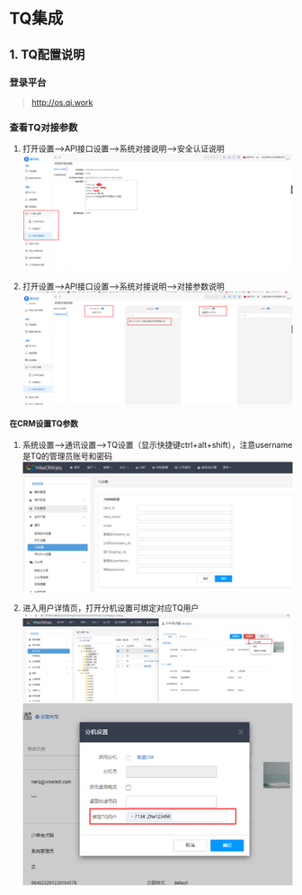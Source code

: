 # TQ集成
## 1. TQ配置说明

### 登录平台
> http://os.qi.work

### 查看TQ对接参数

1. 打开设置-->API接口设置-->系统对接说明-->安全认证说明
![](<https://raw.githubusercontent.com/WiseCRM/dev-docs/master/kb-tech/tqConfig/TqConfig01.jpg>)

1. 打开设置-->API接口设置-->系统对接说明-->对接参数说明
![](<https://raw.githubusercontent.com/WiseCRM/dev-docs/master/kb-tech/tqConfig/TqConfig02.jpg>)

#### 在CRM设置TQ参数

1. 系统设置-->通讯设置-->TQ设置（显示快捷键ctrl+alt+shift），注意username是TQ的管理员账号和密码
![](<https://raw.githubusercontent.com/WiseCRM/dev-docs/master/kb-tech/tqConfig/TqConfig03.jpg>)

2. 进入用户详情页，打开分机设置可绑定对应TQ用户
   ![](<https://raw.githubusercontent.com/WiseCRM/dev-docs/master/kb-tech/tqConfig/TqConfig04.jpg>)
   ![](<https://raw.githubusercontent.com/WiseCRM/dev-docs/master/kb-tech/tqConfig/TqConfig05.jpg>)